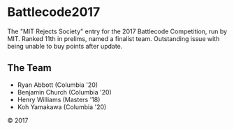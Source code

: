 # Battlecode2017

The "MIT Rejects Society" entry for the 2017 Battlecode Competition, run by MIT. Ranked 11th in prelims, named a finalist team. Outstanding issue with being unable to buy points after update. 


## The Team 
* Ryan Abbott (Columbia '20)
* Benjamin Church (Columbia '20)
* Henry Williams (Masters '18)
* Koh Yamakawa (Columbia '20)

&copy; 2017
